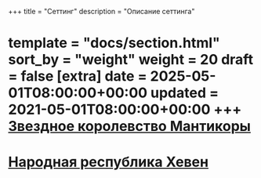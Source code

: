 +++
title = "Сеттинг"
description = "Описание сеттинга"

template = "docs/section.html"
sort_by = "weight"
weight = 20
draft = false
[extra]
date = 2025-05-01T08:00:00+00:00
updated = 2021-05-01T08:00:00+00:00
+++
[Звездное королевство Мантикоры](../manticore/)
==
[Народная республика Хевен](../haven/)
==